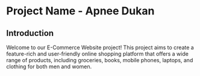 <h1>Project Name - Apnee Dukan</h1>
<h2>Introduction</h2>
 <p>Welcome to our E-Commerce Website project! This project aims to create a feature-rich and user-friendly online  shopping platform that offers a wide range of products, including groceries, books, mobile phones, laptops, and
        clothing for both men and women.
      </p>
